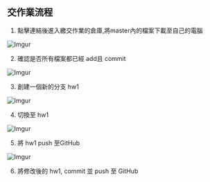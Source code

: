 ## 交作業流程


1. 點擊連結後進入繳交作業的倉庫,將master內的檔案下載至自己的電腦

![Imgur](https://i.imgur.com/gdVRifY.png)

2. 確認是否所有檔案都已經 add且 commit

![Imgur](https://i.imgur.com/35hqER3.png)

3. 創建一個新的分支 hw1

![Imgur](https://i.imgur.com/JVCQuD3.png)

4. 切換至 hw1

![Imgur](https://i.imgur.com/Ox18E7L.png)

5. 將 hw1 push 至GitHub

![Imgur](https://i.imgur.com/BxKdd9R.png)

6. 將修改後的 hw1, commit 並 push 至 GitHub 